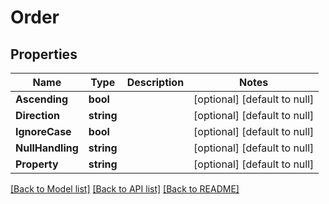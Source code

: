 # Order

## Properties
Name | Type | Description | Notes
------------ | ------------- | ------------- | -------------
**Ascending** | **bool** |  | [optional] [default to null]
**Direction** | **string** |  | [optional] [default to null]
**IgnoreCase** | **bool** |  | [optional] [default to null]
**NullHandling** | **string** |  | [optional] [default to null]
**Property** | **string** |  | [optional] [default to null]

[[Back to Model list]](../README.md#documentation-for-models) [[Back to API list]](../README.md#documentation-for-api-endpoints) [[Back to README]](../README.md)


